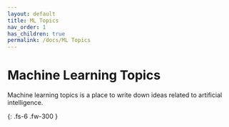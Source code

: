 ```yaml
---
layout: default
title: ML Topics
nav_order: 1
has_children: true
permalink: /docs/ML Topics
---
```


# Machine Learning Topics

Machine learning topics is a place to write down ideas related to artificial intelligence. 

{: .fs-6 .fw-300 }

